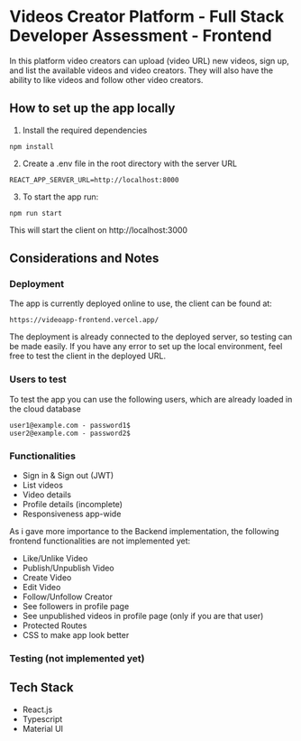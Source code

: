 # Videos Creator Platform - Full Stack Developer Assessment - Frontend

In this platform video creators can upload (video URL) new videos, sign up, and list the available videos and video creators. They will also have the ability to like videos and follow other video creators.

## How to set up the app locally

1.  Install the required dependencies

```
npm install
```

2.  Create a .env file in the root directory with the server URL

```
REACT_APP_SERVER_URL=http://localhost:8000
```

3. To start the app run:

```
npm run start
```

This will start the client on http://localhost:3000

## Considerations and Notes

### Deployment

The app is currently deployed online to use, the client can be found at:

```
https://videoapp-frontend.vercel.app/
```

The deployment is already connected to the deployed server, so testing can be made easily.
If you have any error to set up the local environment, feel free to test the client in the deployed URL.

### Users to test

To test the app you can use the following users, which are already loaded in the cloud database

```
user1@example.com - password1$
user2@example.com - password2$
```

### Functionalities

- Sign in & Sign out (JWT)
- List videos
- Video details
- Profile details (incomplete)
- Responsiveness app-wide

As i gave more importance to the Backend implementation, the following frontend functionalities are not implemented yet:

- Like/Unlike Video
- Publish/Unpublish Video
- Create Video
- Edit Video
- Follow/Unfollow Creator
- See followers in profile page
- See unpublished videos in profile page (only if you are that user)
- Protected Routes
- CSS to make app look better

### Testing (not implemented yet)

## Tech Stack

- React.js
- Typescript
- Material UI
